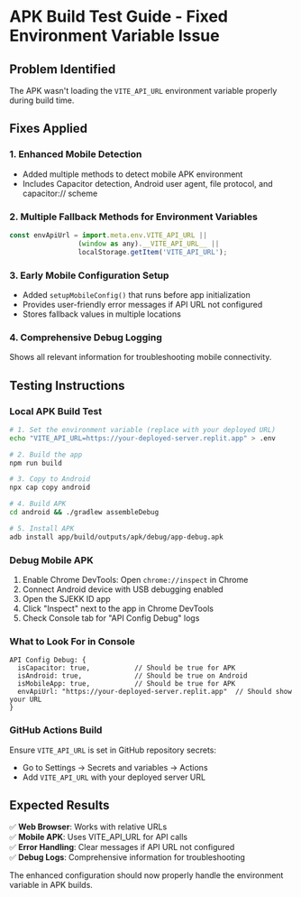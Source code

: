 # APK Build Test Guide - Fixed Environment Variable Issue

## Problem Identified
The APK wasn't loading the `VITE_API_URL` environment variable properly during build time.

## Fixes Applied

### 1. Enhanced Mobile Detection
- Added multiple methods to detect mobile APK environment
- Includes Capacitor detection, Android user agent, file protocol, and capacitor:// scheme

### 2. Multiple Fallback Methods for Environment Variables
```javascript
const envApiUrl = import.meta.env.VITE_API_URL || 
                 (window as any).__VITE_API_URL__ || 
                 localStorage.getItem('VITE_API_URL');
```

### 3. Early Mobile Configuration Setup
- Added `setupMobileConfig()` that runs before app initialization
- Provides user-friendly error messages if API URL not configured
- Stores fallback values in multiple locations

### 4. Comprehensive Debug Logging
Shows all relevant information for troubleshooting mobile connectivity.

## Testing Instructions

### Local APK Build Test
```bash
# 1. Set the environment variable (replace with your deployed URL)
echo "VITE_API_URL=https://your-deployed-server.replit.app" > .env

# 2. Build the app
npm run build

# 3. Copy to Android
npx cap copy android

# 4. Build APK
cd android && ./gradlew assembleDebug

# 5. Install APK
adb install app/build/outputs/apk/debug/app-debug.apk
```

### Debug Mobile APK
1. Enable Chrome DevTools: Open `chrome://inspect` in Chrome
2. Connect Android device with USB debugging enabled
3. Open the SJEKK ID app
4. Click "Inspect" next to the app in Chrome DevTools
5. Check Console tab for "API Config Debug" logs

### What to Look For in Console
```
API Config Debug: {
  isCapacitor: true,           // Should be true for APK
  isAndroid: true,             // Should be true on Android
  isMobileApp: true,           // Should be true for APK
  envApiUrl: "https://your-deployed-server.replit.app"  // Should show your URL
}
```

### GitHub Actions Build
Ensure `VITE_API_URL` is set in GitHub repository secrets:
- Go to Settings → Secrets and variables → Actions
- Add `VITE_API_URL` with your deployed server URL

## Expected Results
✅ **Web Browser**: Works with relative URLs  
✅ **Mobile APK**: Uses VITE_API_URL for API calls  
✅ **Error Handling**: Clear messages if API URL not configured  
✅ **Debug Logs**: Comprehensive information for troubleshooting  

The enhanced configuration should now properly handle the environment variable in APK builds.